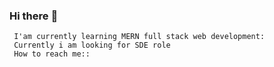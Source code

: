 ### Hi there :wave:

     I'am currently learning MERN full stack web development:
     Currently i am looking for SDE role 
     How to reach me::
  
